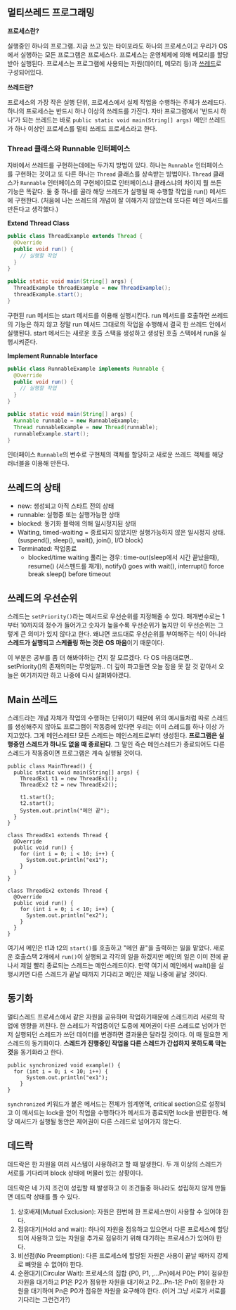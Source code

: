 ## 멀티쓰레드 프로그래밍

**프로세스란?**

실행중인 하나의 프로그램. 지금 쓰고 있는 타이포라도 하나의 프로세스이고 우리가 OS에서 실행하는 모든 프로그램은 프로세스다. 프로세스는 운영체제에 의해 메모리를 할당받아 실행된다. 프로세스는 프로그램에 사용되는 자원(데이터, 메모리 등)과 <u>쓰레드</u>로 구성되어있다.

**쓰레드란?**

프로세스의 가장 작은 실행 단위, 프로세스에서 실제 작업을 수행하는 주체가 쓰레드다. 하나의 프로세스는 반드시 하나 이상의 쓰레드를 가진다. 자바 프로그램에서 '반드시 하나'가 되는 쓰레드는 바로 `public static void main(String[] args)` 메인! 쓰레드가 하나 이상인 프로세스를 멀티 쓰레드 프로세스라고 한다.

### Thread 클래스와 Runnable 인터페이스

자바에서 쓰레드를 구현하는데에는 두가지 방법이 있다. 하나는 `Runnable` 인터페이스를 구현하는 것이고 또 다른 하나는 `Thread` 클래스를 상속받는 방법이다.  `Thread` 클래스가 `Runnable` 인터페이스의 구현체이므로 인터페이스냐 클래스냐의 차이지 뭘 쓰든 기능은 똑같다. 둘 중 하나를 골라 해당 쓰레드가 실행될 때 수행할 작업을 run() 메서드에 구현한다. (처음에 나는 쓰레드의 개념이 잘 이해가지 않았는데 또다른 메인 메서드를 만든다고 생각했다.)

**Extend Thread Class**

```java
public class ThreadExample extends Thread {
  @Override
  public void run() {
    // 실행할 작업
  }
}
```

```java
public static void main(String[] args) {
  ThreadExample threadExample = new ThreadExample();
  threadExample.start();
}
```

구현된 run 메서드는 start 메서드를 이용해 실행시킨다. run 메서드를 호출하면 쓰레드의 기능은 하지 않고 정말 run 메서드 그대로의 작업을 수행해서 결국 한 쓰레드 안에서 실행된다. start 메서드는 새로운 호출 스택을 생성하고 생성된 호출 스택에서 run을 실행시켜준다.

**Implement Runnable Interface**

```java
public class RunnableExample implements Runnable {
  @Override
  public void run() {
    // 실행할 작업
  }
}
```

```java
public static void main(String[] args) {
  Runnable runnable = new RunnableExample;
  Thread runnableExample = new Thread(runnable);
  runnableExample.start();
}
```

인터페이스 `Runnable`의 변수로 구현체의 객체를 할당하고 새로운 쓰레드 객체를 해당 러너블을 이용해 만든다.

## **쓰레드의 상태**

- new: 생성되고 아직 스타트 전의 상태
- runnable: 실행중 또는 실행가능한 상태
- blocked: 동기화 블럭에 의해 일시정지된 상태
- Waiting, timed-waiting = 종료되지 않았지만 실행가능하지 않은 일시정지 상태. (suspend(), sleep(), wait(), join(), I/O block)
- Terminated: 작업종료
  - blocked/time waiting 풀리는 경우: time-out(sleep에서 시간 끝났을때), resume() (서스펜드를 재개), notify() goes with wait(), interrupt() force break sleep() before timeout

## **쓰레드의 우선순위**

스레드는 `setPriority()`라는 메서드로 우선순위를 지정해줄 수 있다. 매개변수로는 1부터 10까지의 정수가 들어가고 숫자가 높을수록 우선순위가 높지만 이 우선순위는 그렇게 큰 의미가 있지 않다고 한다. 왜냐면 코드대로 우선순위를 부여해주는 식이 아니라 **스레드가 실행되고 스케쥴링 하는 것은** **OS 마음**이기 때문이다.

이 부분은 공부를 좀 더 해봐야하는 건지 잘 모르겠다. 다 OS 마음대로면.. setPriority()의 존재의미는 무엇일까.. 더 깊이 파고들면 오늘 잠을 못 잘 것 같아서 오늘은 여기까지만 하고 나중에 다시 살펴봐야겠다.

## **Main 쓰레드**

스레드라는 개념 자체가 작업의 수행하는 단위이기 때문에 위의 예시들처럼 따로 스레드를 생성해주지 않아도 프로그램이 작동중에 있다면 우리는 이미 스레드를 하나 이상 가지고있다. 그게 메인스레드! 모든 스레드는 메인스레드로부터 생성된다. **프로그램은 실행중인 스레드가 하나도 없을 때 종료된다**. 그 말인 즉슨 메인스레드가 종료되어도 다른 스레드가 작동중이면 프로그램은 계속 실행될 것이다.

```
public class MainThread() {
  public static void main(String[] args) {
    ThreadEx1 t1 = new ThreadEx1();
    ThreadEx2 t2 = new ThreadEx2();

    t1.start();
    t2.start();
    System.out.println("메인 끝");
  }
}

class ThreadEx1 extends Thread {
  @Override
  public void run() {
    for (int i = 0; i < 10; i++) {
      System.out.println("ex1");
    }
  }
}

class ThreadEx2 extends Thread {
  @Override
  public void run() {
    for (int i = 0; i < 10; i++) {
      System.out.println("ex2");
    }
  }
}
```

여기서 메인은 t1과 t2의 `start()`를 호출하고 "메인 끝"을 출력하는 일을 맡았다. 새로운 호출스택 2개에서 `run()`이 실행되고 각각의 일을 하겠지만 메인의 일은 이미 전에 끝나서 제일 빨리 종료되는 스레드는 메인스레드이다. 만약 여기서 메인에서 wait()을 실행시키면 다른 스레드가 끝날 때까지 기다리고 메인은 제일 나중에 끝날 것이다.

## **동기화**

멀티스레드 프로세스에서 같은 자원을 공유하며 작업하기때문에 스레드끼리 서로의 작업에 영향을 끼친다. 한 스레드가 작업중이던 도중에 제어권이 다른 스레드로 넘어가 먼저 실행되던 스레드가 쓰던 데이터를 변경하면 결과물은 달라질 것이다. 이 때 필요한 게 스레드의 동기화이다. **스레드가 진행중인 작업을 다른 스레드가 간섭하지 못하도록 막는 것**을 동기화라고 한다.

```
public synchronized void example() {
  for (int i = 0; i < 10; i++) {
      System.out.println("ex1");
    }
}
```

`synchronized` 키워드가 붙은 메서드는 전체가 임계영역, critical section으로 설정되고 이 메서드는 lock을 얻어 작업을 수행하다가 메서드가 종료되면 lock을 반환한다. 해당 메서드가 실행될 동안은 제어권이 다른 스레드로 넘어가지 않는다.

## **데드락**

데드락은 한 자원을 여러 시스템이 사용하려고 할 때 발생한다. 두 개 이상의 스레드가 서로를 기다리며 block 상태에 머물러 있는 상황이다.

데드락은 네 가지 조건이 성립할 때 발생하고 이 조건들중 하나라도 성립하지 않게 만들면 데드락 상태를 풀 수 있다.

1. 상호배제(Mutual Exclusion): 자원은 한번에 한 프로세스만이 사용할 수 있어야 한다.
2. 점유대기(Hold and wait): 하나의 자원을 점유하고 있으면서 다른 프로세스에 할당되어 사용하고 있는 자원을 추가로 점유하기 위해 대기하는 프로세스가 있어야 한다.
3. 비선점(No Preemption): 다른 프로세스에 할당된 자원은 사용이 끝날 때까지 강제로 빼앗을 수 없어야 한다.
4. 순환대기(Circular Wait): 프로세스의 집합 {P0, P1, ,…Pn}에서 P0는 P1이 점유한 자원을 대기하고 P1은 P2가 점유한 자원을 대기하고 P2…Pn-1은 Pn이 점유한 자원을 대기하며 Pn은 P0가 점유한 자원을 요구해야 한다. (이거 그냥 서로가 서로를 기다리는 그런건가?)